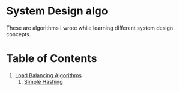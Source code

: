 # System Design algo

These are algorithms I wrote while learning different system design concepts.


# Table of Contents

1. [Load Balancing Algorithms](#loadBalancingAlgo)
   1. [Simple Hashing](#loadBalancingAlgo/simpleHashing.go)
